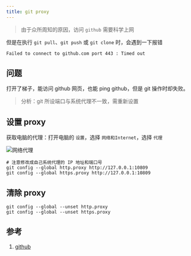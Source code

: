 ```yaml
---
title: git proxy
---
```


> 由于众所周知的原因，访问 `github` 需要科学上网

但是在执行 `git pull`、`git push` 或 `git clone` 时，会遇到一下报错

```shell
Failed to connect to github.com port 443 : Timed out
```

## 问题

打开了梯子，能访问 github 网页，也能 ping github，但是 git 操作时却失败。
> 分析：git 所设端口与系统代理不一致，需重新设置

## 设置 proxy

获取电脑的代理：打开电脑的 `设置`，选择 `网络和Internet`，选择 `代理`

![网络代理](../assets/git/net-proxy.png)

```shell
# 注意修改成自己系统代理的 IP 地址和端口号
git config --global http.proxy http://127.0.0.1:10809
git config --global https.proxy http://127.0.0.1:10809
```

## 清除 proxy

```shell
git config --global --unset http.proxy
git config --global --unset https.proxy
```

## 参考

1. [github](https://github.com/orgs/community/discussions/49456)
